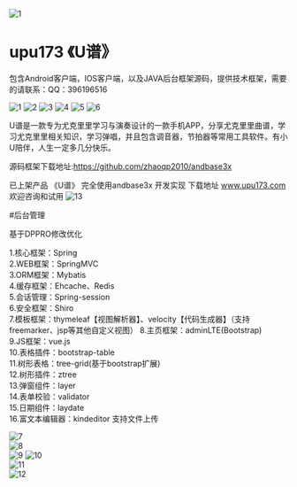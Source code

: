 ![1](https://github.com/zhaoqp2010/upu173/blob/master/%E6%88%AA%E5%9B%BE/logo.png?raw=true)
# upu173 《U谱》

包含Android客户端，IOS客户端，以及JAVA后台框架源码，提供技术框架，需要的请联系：QQ：396196516

![1](https://github.com/zhaoqp2010/upu173/blob/master/%E6%88%AA%E5%9B%BE/1.png?raw=true)
![2](https://github.com/zhaoqp2010/upu173/blob/master/%E6%88%AA%E5%9B%BE/2.png?raw=true)
![3](https://github.com/zhaoqp2010/upu173/blob/master/%E6%88%AA%E5%9B%BE/3.png?raw=true)
![4](https://github.com/zhaoqp2010/upu173/blob/master/%E6%88%AA%E5%9B%BE/4.png?raw=true)
![5](https://github.com/zhaoqp2010/upu173/blob/master/%E6%88%AA%E5%9B%BE/5.png?raw=true)
![6](https://github.com/zhaoqp2010/upu173/blob/master/%E6%88%AA%E5%9B%BE/6.png?raw=true)

U谱是一款专为尤克里里学习与演奏设计的一款手机APP，分享尤克里里曲谱，学习尤克里里相关知识，学习弹唱，并且包含调音器，节拍器等常用工具软件。有小U陪伴，人生一定多几分快乐。

源码框架下载地址:https://github.com/zhaoqp2010/andbase3x

已上架产品 《U谱》 完全使用andbase3x 开发实现 下载地址 www.upu173.com  欢迎咨询和试用
![13](https://github.com/zhaoqp2010/upu173/blob/master/%E6%88%AA%E5%9B%BE/13.jpg?raw=true) 

#后台管理   

基于DPPRO修改优化 

1.核心框架：Spring   
2.WEB框架：SpringMVC  
3.ORM框架：Mybatis  
4.缓存框架：Ehcache、Redis  
5.会话管理：Spring-session  
6.安全框架：Shiro   
7.模板框架：thymeleaf【视图解析器】、velocity【代码生成器】（支持freemarker、jsp等其他自定义视图） 
8.主页框架：adminLTE(Bootstrap)  
9.JS框架：vue.js  
10.表格插件：bootstrap-table  
11.树形表格：tree-grid(基于bootstrap扩展)  
12.树形插件：ztree  
13.弹窗组件：layer  
14.表单校验：validator  
15.日期组件：laydate  
16.富文本编辑器：kindeditor 支持文件上传    

![7](https://github.com/zhaoqp2010/upu173/blob/master/%E6%88%AA%E5%9B%BE/7.jpg?raw=true)  
![8](https://github.com/zhaoqp2010/upu173/blob/master/%E6%88%AA%E5%9B%BE/8.jpg?raw=true)  
![9](https://github.com/zhaoqp2010/upu173/blob/master/%E6%88%AA%E5%9B%BE/9.jpg?raw=true)
![10](https://github.com/zhaoqp2010/upu173/blob/master/%E6%88%AA%E5%9B%BE/10.jpg?raw=true)  
![11](https://github.com/zhaoqp2010/upu173/blob/master/%E6%88%AA%E5%9B%BE/11.jpg?raw=true)  
![12](https://github.com/zhaoqp2010/upu173/blob/master/%E6%88%AA%E5%9B%BE/12.jpg?raw=true)         
